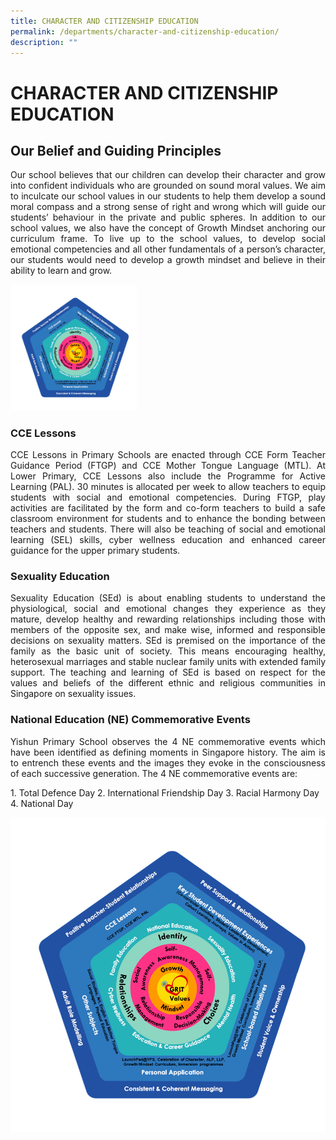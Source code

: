 ```yaml
---
title: CHARACTER AND CITIZENSHIP EDUCATION
permalink: /departments/character-and-citizenship-education/
description: ""
---
```

# CHARACTER AND CITIZENSHIP EDUCATION

## Our Belief and Guiding Principles

<p style="text-align: justify;">Our school believes that our children can develop their character and grow into confident individuals who are grounded on sound moral values. We aim to inculcate our school values in our students to help them develop a sound moral compass and a strong sense of right and wrong which will guide our students’ behaviour in the private and public spheres. In addition to our school values, we also have the concept of Growth Mindset anchoring our curriculum frame. To live up to the school values, to develop social emotional competencies and all other fundamentals of a person’s character, our students would need to develop a growth mindset and believe in their ability to learn and grow.</p>

<img src="/images/Departments/Cce/CCE1.png" style="width:40%">

### CCE Lessons 

<p style="text-align: justify;">CCE Lessons in Primary Schools are enacted through CCE Form Teacher Guidance Period (FTGP) and CCE Mother Tongue Language (MTL). At Lower Primary, CCE Lessons also include the Programme for Active Learning (PAL). 30 minutes is allocated per week to allow teachers to equip students with social and emotional competencies. During FTGP, play activities are facilitated by the form and co-form teachers to build a safe classroom environment for students and to enhance the bonding between teachers and students. There will also be teaching of social and emotional learning (SEL) skills, cyber wellness education and enhanced career guidance for the upper primary students. </p>

### Sexuality Education 

<p style="text-align: justify;">Sexuality Education (SEd) is about enabling students to understand the physiological, social and emotional changes they experience as they mature, develop healthy and rewarding relationships including those with members of the opposite sex, and make wise, informed and responsible decisions on sexuality matters. SEd is premised on the importance of the family as the basic unit of society. This means encouraging healthy, heterosexual marriages and stable nuclear family units with extended family support. The teaching and learning of SEd is based on respect for the values and beliefs of the different ethnic and religious communities in Singapore on sexuality issues.</p>

### National Education (NE) Commemorative Events 

<p style="text-align: justify;">Yishun Primary School observes the 4 NE commemorative events which have been identified as defining moments in Singapore history. The aim is to entrench these events and the images they evoke in the consciousness of each successive generation. The 4 NE commemorative events are:</p>

1\.  Total Defence Day
2\.  International Friendship Day
3\.  Racial Harmony Day
4\.  National Day

![](/images/Departments/Cce/CCE1.png)